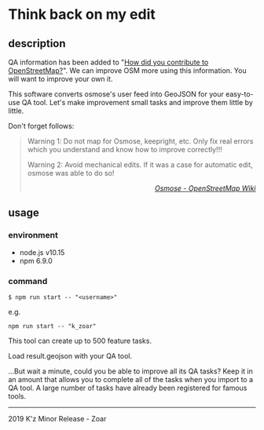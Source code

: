 # Think back on my edit

## description

QA information has been added to "[How did you contribute to OpenStreetMap?](http://hdyc.neis-one.org/)". We can improve OSM more using this information. You will want to improve your own it.

This software converts osmose's user feed into GeoJSON for your easy-to-use QA tool. Let's make improvement small tasks and improve them little by little.

Don't forget follows:

> Warning 1: Do not map for Osmose, keepright, etc. Only fix real errors which you understand and know how to improve correctly!!!
> 
> Warning 2: Avoid mechanical edits. If it was a case for automatic edit, osmose was able to do so!
> 
> <cite style="display:block;text-align:right;">[_Osmose - OpenStreetMap Wiki_](https://wiki.openstreetmap.org/wiki/Osmose)</cite>
 

## usage

### environment

- node.js v10.15
- npm 6.9.0

### command

```
$ npm run start -- "<username>"
```

e.g.

`npm run start -- "k_zoar"`

This tool can create up to 500 feature tasks.

Load result.geojson with your QA tool.  

...But wait a minute, could you be able to improve all its QA tasks? Keep it in an amount that allows you to complete all of the tasks when you import to a QA tool. A large number of tasks have already been registered for famous tools.

---
2019 K'z Minor Release - Zoar